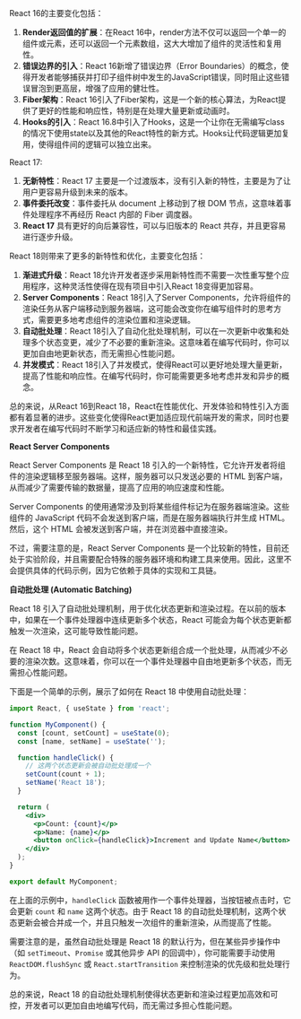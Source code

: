 
React 16的主要变化包括：

1. **Render返回值的扩展**：在React 16中，render方法不仅可以返回一个单一的组件或元素，还可以返回一个元素数组，这大大增加了组件的灵活性和复用性。
2. **错误边界的引入**：React 16新增了错误边界（Error Boundaries）的概念，使得开发者能够捕获并打印子组件树中发生的JavaScript错误，同时阻止这些错误冒泡到更高层，增强了应用的健壮性。
3. **Fiber架构**：React 16引入了Fiber架构，这是一个新的核心算法，为React提供了更好的性能和响应性，特别是在处理大量更新或动画时。
4. **Hooks的引入**：React 16.8中引入了Hooks，这是一个让你在无需编写class的情况下使用state以及其他的React特性的新方式。Hooks让代码逻辑更加复用，使得组件间的逻辑可以独立出来。


React 17:

1.  **无新特性**：React 17 主要是一个过渡版本，没有引入新的特性，主要是为了让用户更容易升级到未来的版本。
2.  **事件委托改变**：事件委托从 document 上移动到了根 DOM 节点，这意味着事件处理程序不再经历 React 内部的 Fiber 调度器。
3.  **React 17** 具有更好的向后兼容性，可以与旧版本的 React 共存，并且更容易进行逐步升级。


React 18则带来了更多的新特性和优化，主要变化包括：

1. **渐进式升级**：React 18允许开发者逐步采用新特性而不需要一次性重写整个应用程序，这种灵活性使得在现有项目中引入React 18变得更加容易。
2. **Server Components**：React 18引入了Server Components，允许将组件的渲染任务从客户端移动到服务器端，这可能会改变你在编写组件时的思考方式，需要更多地考虑组件的渲染位置和渲染逻辑。
3. **自动批处理**：React 18引入了自动化批处理机制，可以在一次更新中收集和处理多个状态变更，减少了不必要的重新渲染。这意味着在编写代码时，你可以更加自由地更新状态，而无需担心性能问题。
4. **并发模式**：React 18引入了并发模式，使得React可以更好地处理大量更新，提高了性能和响应性。在编写代码时，你可能需要更多地考虑并发和异步的概念。

总的来说，从React 16到React 18，React在性能优化、开发体验和特性引入方面都有着显著的进步。这些变化使得React更加适应现代前端开发的需求，同时也要求开发者在编写代码时不断学习和适应新的特性和最佳实践。


**React Server Components**

React Server Components 是 React 18 引入的一个新特性，它允许开发者将组件的渲染逻辑移至服务器端。这样，服务器可以只发送必要的 HTML 到客户端，从而减少了需要传输的数据量，提高了应用的响应速度和性能。

Server Components 的使用通常涉及到将某些组件标记为在服务器端渲染。这些组件的 JavaScript 代码不会发送到客户端，而是在服务器端执行并生成 HTML。然后，这个 HTML 会被发送到客户端，并在浏览器中直接渲染。

不过，需要注意的是，React Server Components 是一个比较新的特性，目前还处于实验阶段，并且需要配合特殊的服务器环境和构建工具来使用。因此，这里不会提供具体的代码示例，因为它依赖于具体的实现和工具链。

**自动批处理 (Automatic Batching)**

React 18 引入了自动批处理机制，用于优化状态更新和渲染过程。在以前的版本中，如果在一个事件处理器中连续更新多个状态，React 可能会为每个状态更新都触发一次渲染，这可能导致性能问题。

在 React 18 中，React 会自动将多个状态更新组合成一个批处理，从而减少不必要的渲染次数。这意味着，你可以在一个事件处理器中自由地更新多个状态，而无需担心性能问题。

下面是一个简单的示例，展示了如何在 React 18 中使用自动批处理：

```jsx
import React, { useState } from 'react';

function MyComponent() {
  const [count, setCount] = useState(0);
  const [name, setName] = useState('');

  function handleClick() {
    // 这两个状态更新会被自动批处理成一个
    setCount(count + 1);
    setName('React 18');
  }

  return (
    <div>
      <p>Count: {count}</p>
      <p>Name: {name}</p>
      <button onClick={handleClick}>Increment and Update Name</button>
    </div>
  );
}

export default MyComponent;
```

在上面的示例中，`handleClick` 函数被用作一个事件处理器，当按钮被点击时，它会更新 `count` 和 `name` 这两个状态。由于 React 18 的自动批处理机制，这两个状态更新会被合并成一个，并且只触发一次组件的重新渲染，从而提高了性能。

需要注意的是，虽然自动批处理是 React 18 的默认行为，但在某些异步操作中（如 `setTimeout`、`Promise` 或其他异步 API 的回调中），你可能需要手动使用 `ReactDOM.flushSync` 或 `React.startTransition` 来控制渲染的优先级和批处理行为。

总的来说，React 18 的自动批处理机制使得状态更新和渲染过程更加高效和可控，开发者可以更加自由地编写代码，而无需过多担心性能问题。